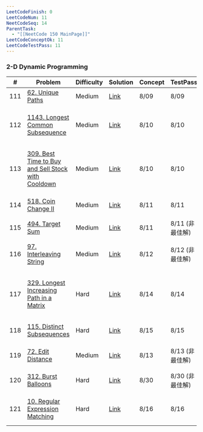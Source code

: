 ```yaml
---
LeetCodeFinish: 0
LeetCodeNum: 11
NeetCodeSeq: 14
ParentTask:
  - "[[NeetCode 150 MainPage]]"
LeetCodeConceptOk: 11
LeetCodeTestPass: 11
---
```


### 2-D Dynamic Programming

| #   | Problem                                                                                                                            | Difficulty | Solution                                                                            | Concept | TestPass    | Finish | Note                                                          |
| --- | ---------------------------------------------------------------------------------------------------------------------------------- | ---------- | ----------------------------------------------------------------------------------- | ------- | ----------- | ------ | ------------------------------------------------------------- |
| 111 | [62. Unique Paths](https://leetcode.com/problems/unique-paths/)                                                                    | Medium     | [Link](https://neetcode.io/solutions/unique-paths)                                  | 8/09    | 8/09        |        | [[62. Unique Paths - Main]]                                   |
| 112 | [1143. Longest Common Subsequence](https://leetcode.com/problems/longest-common-subsequence/)                                      | Medium     | [Link](https://neetcode.io/solutions/longest-common-subsequence)                    | 8/10    | 8/10        |        | [[1143. Longest Common Subsequence - Main]]                   |
| 113 | [309. Best Time to Buy and Sell Stock with Cooldown](https://leetcode.com/problems/best-time-to-buy-and-sell-stock-with-cooldown/) | Medium     | [Link](https://neetcode.io/solutions/best-time-to-buy-and-sell-stock-with-cooldown) | 8/10    | 8/10        |        | [[309. Best Time to Buy and Sell Stock with Cooldown - Main]] |
| 114 | [518. Coin Change II](https://leetcode.com/problems/coin-change-ii/)                                                               | Medium     | [Link](https://neetcode.io/solutions/coin-change-ii)                                | 8/11    | 8/11        |        | [[518. Coin Change II - Main]]                                |
| 115 | [494. Target Sum](https://leetcode.com/problems/target-sum/)                                                                       | Medium     | [Link](https://neetcode.io/solutions/target-sum)                                    | 8/11    | 8/11 (非最佳解) |        | [[494. Target Sum - Main]]                                    |
| 116 | [97. Interleaving String](https://leetcode.com/problems/interleaving-string/)                                                      | Medium     | [Link](https://neetcode.io/solutions/interleaving-string)                           | 8/12    | 8/12 (非最佳解) |        | [[97. Interleaving String - Main]]                            |
| 117 | [329. Longest Increasing Path in a Matrix](https://leetcode.com/problems/longest-increasing-path-in-a-matrix/)                     | Hard       | [Link](https://neetcode.io/solutions/longest-increasing-path-in-a-matrix)           | 8/14    | 8/14        |        | [[329. Longest Increasing Path in a Matrix - Main]]           |
| 118 | [115. Distinct Subsequences](https://leetcode.com/problems/distinct-subsequences/)                                                 | Hard       | [Link](https://neetcode.io/solutions/distinct-subsequences)                         | 8/15    | 8/15        |        | [[115. Distinct Subsequences - Main]]                         |
| 119 | [72. Edit Distance](https://leetcode.com/problems/edit-distance/)                                                                  | Medium     | [Link](https://neetcode.io/solutions/edit-distance)                                 | 8/13    | 8/13 (非最佳解) |        | [[72. Edit Distance - Main]]                                  |
| 120 | [312. Burst Balloons](https://leetcode.com/problems/burst-balloons/)                                                               | Hard       | [Link](https://neetcode.io/solutions/burst-balloons)                                | 8/30    | 8/30 (非最佳解) |        | [[312. Burst Balloons - Main]]                                |
| 121 | [10. Regular Expression Matching](https://leetcode.com/problems/regular-expression-matching/)                                      | Hard       | [Link](https://neetcode.io/solutions/regular-expression-matching)                   | 8/16    | 8/16        |        | [[10. Regular Expression Matching - Main]]                    |
